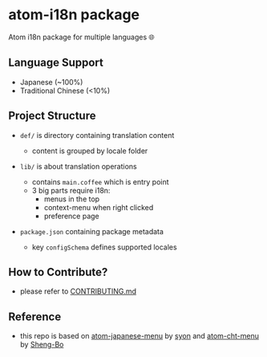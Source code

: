 # atom-i18n package

Atom i18n package for multiple languages :globe_with_meridians:

## Language Support

  * Japanese (~100%)
  * Traditional Chinese (<10%)

## Project Structure

  * `def/` is directory containing translation content
      * content is grouped by locale folder

  * `lib/` is about translation operations
      * contains `main.coffee` which is entry point
      * 3 big parts require i18n:
          * menus in the top
          * context-menu when right clicked
          * preference page

  * `package.json` containing package metadata
      * key `configSchema` defines supported locales

## How to Contribute?

  - please refer to [CONTRIBUTING.md](./CONTRIBUTING.md)

## Reference

  - this repo is based on [atom-japanese-menu](https://atom.io/packages/japanese-menu) by [syon](https://atom.io/users/syon) and [atom-cht-menu](https://atom.io/packages/cht-menu) by [Sheng-Bo](https://atom.io/users/Sheng-Bo)

